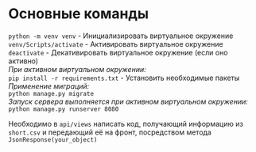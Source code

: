 # Основные команды
`python -m venv venv` - Инициализировать виртуальное окружение\
`venv/Scripts/activate` - Активировать виртуальное окружение\
`deactivate` - Декативировать виртуальное окружение (если оно активно)\
*При активном виртуальном окружении:*\
`pip install -r requirements.txt` - Установить необходимые пакеты
*Применение миграций:*\
`python manage.py migrate`\
*Запуск сервера выполняется при активном виртуальном окружении:*\
`python manage.py runserver 8080`

Необходимо в `api/views` написать код, получающий информацию из `short.csv` и передающий её на фронт, посредством метода `JsonResponse(your_object)`
